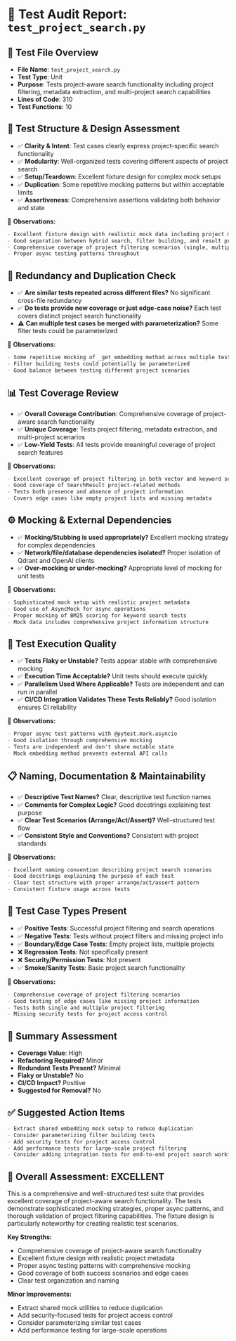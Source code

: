 # 🧪 Test Audit Report: `test_project_search.py`

## 📌 Test File Overview

* **File Name**: `test_project_search.py`
* **Test Type**: Unit
* **Purpose**: Tests project-aware search functionality including project filtering, metadata extraction, and multi-project search capabilities
* **Lines of Code**: 310
* **Test Functions**: 10

## 🧱 Test Structure & Design Assessment

* ✅ **Clarity & Intent**: Test cases clearly express project-specific search functionality
* ✅ **Modularity**: Well-organized tests covering different aspects of project search
* ✅ **Setup/Teardown**: Excellent fixture design for complex mock setups
* ✅ **Duplication**: Some repetitive mocking patterns but within acceptable limits
* ✅ **Assertiveness**: Comprehensive assertions validating both behavior and state

📝 **Observations:**

```markdown
- Excellent fixture design with realistic mock data including project metadata
- Good separation between hybrid search, filter building, and result processing tests
- Comprehensive coverage of project filtering scenarios (single, multiple, none)
- Proper async testing patterns throughout
```

## 🔁 Redundancy and Duplication Check

* ✅ **Are similar tests repeated across different files?** No significant cross-file redundancy
* ✅ **Do tests provide new coverage or just edge-case noise?** Each test covers distinct project search functionality
* ⚠️ **Can multiple test cases be merged with parameterization?** Some filter tests could be parameterized

📝 **Observations:**

```markdown
- Some repetitive mocking of _get_embedding method across multiple tests
- Filter building tests could potentially be parameterized
- Good balance between testing different project scenarios
```

## 📊 Test Coverage Review

* ✅ **Overall Coverage Contribution**: Comprehensive coverage of project-aware search functionality
* ✅ **Unique Coverage**: Tests project filtering, metadata extraction, and multi-project scenarios
* ✅ **Low-Yield Tests**: All tests provide meaningful coverage of project search features

📝 **Observations:**

```markdown
- Excellent coverage of project filtering in both vector and keyword search
- Good coverage of SearchResult project-related methods
- Tests both presence and absence of project information
- Covers edge cases like empty project lists and missing metadata
```

## ⚙️ Mocking & External Dependencies

* ✅ **Mocking/Stubbing is used appropriately?** Excellent mocking strategy for complex dependencies
* ✅ **Network/file/database dependencies isolated?** Proper isolation of Qdrant and OpenAI clients
* ✅ **Over-mocking or under-mocking?** Appropriate level of mocking for unit tests

📝 **Observations:**

```markdown
- Sophisticated mock setup with realistic project metadata
- Good use of AsyncMock for async operations
- Proper mocking of BM25 scoring for keyword search tests
- Mock data includes comprehensive project information structure
```

## 🚦 Test Execution Quality

* ✅ **Tests Flaky or Unstable?** Tests appear stable with comprehensive mocking
* ✅ **Execution Time Acceptable?** Unit tests should execute quickly
* ✅ **Parallelism Used Where Applicable?** Tests are independent and can run in parallel
* ✅ **CI/CD Integration Validates These Tests Reliably?** Good isolation ensures CI reliability

📝 **Observations:**

```markdown
- Proper async test patterns with @pytest.mark.asyncio
- Good isolation through comprehensive mocking
- Tests are independent and don't share mutable state
- Mock embedding method prevents external API calls
```

## 📋 Naming, Documentation & Maintainability

* ✅ **Descriptive Test Names?** Clear, descriptive test function names
* ✅ **Comments for Complex Logic?** Good docstrings explaining test purpose
* ✅ **Clear Test Scenarios (Arrange/Act/Assert)?** Well-structured test flow
* ✅ **Consistent Style and Conventions?** Consistent with project standards

📝 **Observations:**

```markdown
- Excellent naming convention describing project search scenarios
- Good docstrings explaining the purpose of each test
- Clear test structure with proper arrange/act/assert pattern
- Consistent fixture usage across tests
```

## 🧪 Test Case Types Present

* ✅ **Positive Tests**: Successful project filtering and search operations
* ✅ **Negative Tests**: Tests without project filters and missing project info
* ✅ **Boundary/Edge Case Tests**: Empty project lists, multiple projects
* ❌ **Regression Tests**: Not specifically present
* ❌ **Security/Permission Tests**: Not present
* ✅ **Smoke/Sanity Tests**: Basic project search functionality

📝 **Observations:**

```markdown
- Comprehensive coverage of project filtering scenarios
- Good testing of edge cases like missing project information
- Tests both single and multiple project filtering
- Missing security tests for project access control
```

## 🏁 Summary Assessment

* **Coverage Value**: High
* **Refactoring Required?** Minor
* **Redundant Tests Present?** Minimal
* **Flaky or Unstable?** No
* **CI/CD Impact?** Positive
* **Suggested for Removal?** No

## ✅ Suggested Action Items

```markdown
- Extract shared embedding mock setup to reduce duplication
- Consider parameterizing filter building tests
- Add security tests for project access control
- Add performance tests for large-scale project filtering
- Consider adding integration tests for end-to-end project search workflows
```

## 🎯 Overall Assessment: **EXCELLENT**

This is a comprehensive and well-structured test suite that provides excellent coverage of project-aware search functionality. The tests demonstrate sophisticated mocking strategies, proper async patterns, and thorough validation of project filtering capabilities. The fixture design is particularly noteworthy for creating realistic test scenarios.

**Key Strengths:**

* Comprehensive coverage of project-aware search functionality
* Excellent fixture design with realistic project metadata
* Proper async testing patterns with comprehensive mocking
* Good coverage of both success scenarios and edge cases
* Clear test organization and naming

**Minor Improvements:**

* Extract shared mock utilities to reduce duplication
* Add security-focused tests for project access control
* Consider parameterizing similar test cases
* Add performance testing for large-scale operations
